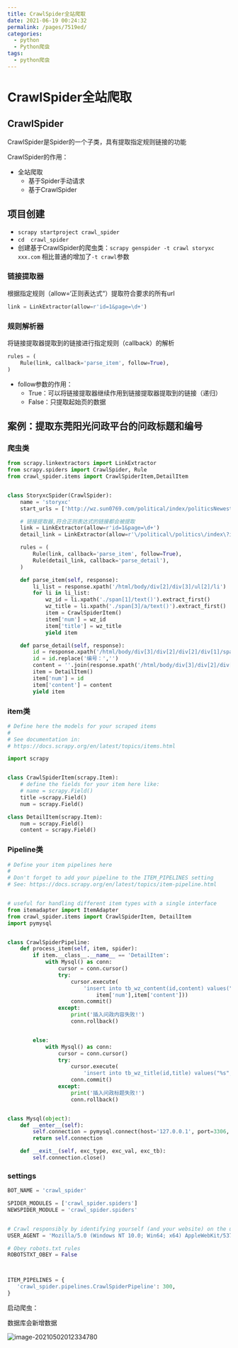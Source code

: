 ```yaml
---
title: CrawlSpider全站爬取
date: 2021-06-19 00:24:32
permalink: /pages/7519ed/
categories: 
  - python
  - Python爬虫
tags: 
  - python爬虫
---
```

# CrawlSpider全站爬取



## CrawlSpider

CrawlSpider是Spider的一个子类，具有提取指定规则链接的功能

CrawlSpider的作用：

- 全站爬取
  - 基于Spider手动请求
  - 基于CrawlSpider

## 项目创建

- `scrapy startproject crawl_spider`
- `cd  crawl_spider`
- 创建基于CrawlSpider的爬虫类：`scrapy genspider -t crawl storyxc xxx.com` 相比普通的增加了`-t crawl`参数



### 链接提取器

根据指定规则（allow=‘正则表达式“）提取符合要求的所有url

```python
link = LinkExtractor(allow=r'id=1&page=\d+')
```

### 规则解析器

将链接提取器提取到的链接进行指定规则（callback）的解析

```python
rules = (
    Rule(link, callback='parse_item', follow=True),
)
```

- follow参数的作用：
  - True：可以将链接提取器继续作用到链接提取器提取到的链接（递归）
  - False：只提取起始页的数据



## 案例：提取东莞阳光问政平台的问政标题和编号

### 爬虫类

```python
from scrapy.linkextractors import LinkExtractor
from scrapy.spiders import CrawlSpider, Rule
from crawl_spider.items import CrawlSpiderItem,DetailItem


class StoryxcSpider(CrawlSpider):
    name = 'storyxc'
    start_urls = ['http://wz.sun0769.com/political/index/politicsNewest']

    # 链接提取器,符合正则表达式的链接都会被提取
    link = LinkExtractor(allow=r'id=1&page=\d+')
    detail_link = LinkExtractor(allow=r'\/political\/politics\/index\?id=\d+')

    rules = (
        Rule(link, callback='parse_item', follow=True),
        Rule(detail_link, callback='parse_detail'),
    )

    def parse_item(self, response):
        li_list = response.xpath('/html/body/div[2]/div[3]/ul[2]/li')
        for li in li_list:
            wz_id = li.xpath('./span[1]/text()').extract_first()
            wz_title = li.xpath('./span[3]/a/text()').extract_first()
            item = CrawlSpiderItem()
            item['num'] = wz_id
            item['title'] = wz_title
            yield item

    def parse_detail(self, response):
        id = response.xpath('/html/body/div[3]/div[2]/div[2]/div[1]/span[4]/text()').extract_first()
        id = id.replace('编号：','')
        content = ''.join(response.xpath('/html/body/div[3]/div[2]/div[2]/div[2]/pre/text()').extract())
        item = DetailItem()
        item['num'] = id
        item['content'] = content
        yield item

```

### item类

```python
# Define here the models for your scraped items
#
# See documentation in:
# https://docs.scrapy.org/en/latest/topics/items.html

import scrapy


class CrawlSpiderItem(scrapy.Item):
    # define the fields for your item here like:
    # name = scrapy.Field()
    title =scrapy.Field()
    num = scrapy.Field()

class DetailItem(scrapy.Item):
    num = scrapy.Field()
    content = scrapy.Field()
```

### Pipeline类

```python
# Define your item pipelines here
#
# Don't forget to add your pipeline to the ITEM_PIPELINES setting
# See: https://docs.scrapy.org/en/latest/topics/item-pipeline.html


# useful for handling different item types with a single interface
from itemadapter import ItemAdapter
from crawl_spider.items import CrawlSpiderItem, DetailItem
import pymysql


class CrawlSpiderPipeline:
    def process_item(self, item, spider):
        if item.__class__.__name__ == 'DetailItem':
            with Mysql() as conn:
                cursor = conn.cursor()
                try:
                    cursor.execute(
                        'insert into tb_wz_content(id,content) values("%s","%s")' % (
                            item['num'],item['content']))
                    conn.commit()
                except:
                    print('插入问政内容失败!')
                    conn.rollback()


        else:
            with Mysql() as conn:
                cursor = conn.cursor()
                try:
                    cursor.execute(
                        'insert into tb_wz_title(id,title) values("%s","%s")' % (item['num'],item['title']))
                    conn.commit()
                except:
                    print('插入问政标题失败!')
                    conn.rollback()


class Mysql(object):
    def __enter__(self):
        self.connection = pymysql.connect(host='127.0.0.1', port=3306, user='root', password='root', database='python')
        return self.connection

    def __exit__(self, exc_type, exc_val, exc_tb):
        self.connection.close()
```

### settings

```python
BOT_NAME = 'crawl_spider'

SPIDER_MODULES = ['crawl_spider.spiders']
NEWSPIDER_MODULE = 'crawl_spider.spiders'


# Crawl responsibly by identifying yourself (and your website) on the user-agent
USER_AGENT = 'Mozilla/5.0 (Windows NT 10.0; Win64; x64) AppleWebKit/537.36 (KHTML, like Gecko) Chrome/87.0.4280.141 Safari/537.36'

# Obey robots.txt rules
ROBOTSTXT_OBEY = False



ITEM_PIPELINES = {
   'crawl_spider.pipelines.CrawlSpiderPipeline': 300,
}
```

启动爬虫：

数据库会新增数据

![image-20210502012334780](http://io.storyxc.com/image-20210502012334780.png)